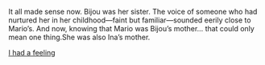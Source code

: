 <!-- title: Mother? -->

It all made sense now. Bijou was her sister. The voice of someone who had nurtured her in her childhood—faint but familiar—sounded eerily close to Mario’s. And now, knowing that Mario was Bijou’s mother… that could only mean one thing.She was also Ina’s mother.


[I had a feeling](#embed:https://www.youtube.com/live/NdWqpuyH0Zg?feature=shared\&t=923)
